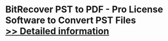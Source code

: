 # BitRecover PST to PDF - Pro License<br />Software to Convert PST Files<br />[>> Detailed information](https://secure.shareit.com/shareit/product.html?productid=300810665&affiliateid=200057808)